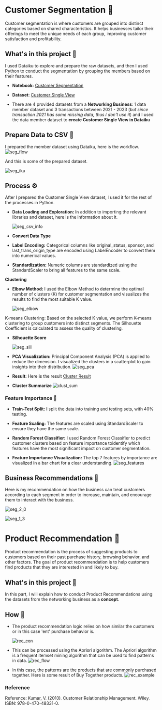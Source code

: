 # Customer Segmentation 🔎
Customer segmentation is where customers are grouped into distinct categories based on shared characteristics. It helps businesses tailor their offerings to meet the unique needs of each group, improving customer satisfaction and profitability.

## What's in this project 💼
I used Dataiku to explore and prepare the raw datasets, and then I used Python to conduct the segmentation by grouping the members based on their features.


* **Notebook:** [Customer Segmentation](https://github.com/Wkan19/MADT8101-Customer-Analytics/blob/main/Customer%20Segmentation%20and%20Product%20Recommendation/GitHub_Customer_Segmentation.ipynb)

* **Dataset:** [Customer Single View](https://github.com/Wkan19/MADT8101-Customer-Analytics/blob/main/Customer%20Segmentation%20and%20Product%20Recommendation/csv.zip)
* There are 4 provided datasets from a **Networking Business**: 1 data member dataset and 3 transactions between 2021 - 2023 (*but since transaction 2021 has some missing data, thus I don't use it*) and I used the data member dataset to **create Customer Single View in Dataiku**


## Prepare Data to CSV 🔦
I prepared the member dataset using Dataiku, here is the workflow.
  ![seg_flow](./seg_flow.png)

And this is some of the prepared dataset.


 ![seg_iku](./seg_iku.png)


## Process ⚙️
After I prepared the Customer Single View dataset, I used it for the rest of the processes in Python.

* **Data Loading and Exploration:**  In addition to importing the relevant libraries and dataset, here is the information about it.
  
   ![seg_csv_info](./seg_csv_info.png)
 
* **Convert Data Type**

* **Label Encoding:** Categorical columns like original_status, sponsor, and last_trans_origin_type are encoded using LabelEncoder to convert them into numerical values.

* **Standardization:** Numeric columns are standardized using the StandardScaler to bring all features to the same scale.

**Clustering** 

* **Elbow Method:** I used the Elbow Method to determine the optimal number of clusters (K) for customer segmentation and visualizes the results to find the most suitable K value.

  ![seg_elbow](./seg_elbow.png)
 
K-means Clustering: Based on the selected K value, we perform K-means clustering to group customers into distinct segments. The Silhouette Coefficient is calculated to assess the quality of clustering.
* **Silhouette Score**

   ![seg_sill](./seg_sill.png)

* **PCA Visualization:** Principal Component Analysis (PCA) is applied to reduce the dimension. I visualized the clusters in a scatterplot to gain insights into their distribution.
   ![seg_pca](./seg_pca.png)
  
* **Result:** Here is the result [Cluster Result](https://github.com/Wkan19/MADT8101-Customer-Analytics/blob/main/Customer%20Segmentation%20and%20Product%20Recommendation/cluster_results.zip)

* **Cluster Summarize**
    ![clust_sum](./clust_sum.png)
  

### Feature Importance 🏅

* **Train-Test Split:** I split the data into training and testing sets, with 40% testing.

* **Feature Scaling:** The features are scaled using StandardScaler to ensure they have the same scale.

* **Random Forest Classifier:** I used Random Forest Classifier to predict customer clusters based on feature importance toidentify which features have the most significant impact on customer segmentation.

* **Feature Importance Visualization:**  The top 7 features by importance are visualized in a bar chart for a clear understanding.
   ![seg_features](./seg_features.png)
  
## Business Recommendations 🌟
Here is my recommendation on how the business can treat customers according to each segment in order to increase, maintain, and encourage them to interact with the business.

   ![seg_2_0](./seg_2_0.png)
   
   ![seg_1_3](./seg_1_3.png)

   

# Product Recommendation 🔎
Product recommendation is the process of suggesting products to customers based on their past purchase history, browsing behavior, and other factors. The goal of product recommendation is to help customers find products that they are interested in and likely to buy.

## What's in this project 💼
In this part, I will explain how to conduct Product Recommendations using the datasets from the networking business as a **concept**.

## How 🔦

* The product recommendation logic relies on how similar the customers or in this case 'ent' purchase behavior is.
  
   ![rec_con](./rec_con.png)

* This can be processed using the Apriori algorithm. The Apriori algorithm is a frequent itemset mining algorithm that can be used to find patterns in data.
 ![rec_flow](./rec_flow.png)

* In this case, the patterns are the products that are commonly purchased together. Here is some result of Buy Together products. 
  ![rec_example](./rec_example.png)


### Reference
Reference: Kumar, V. (2010). Customer Relationship Management. Wiley. ISBN: 978-0-470-48331-0.
